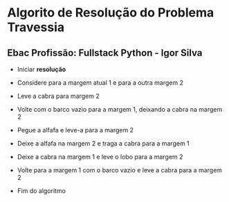 # Algorito de Resolução do Problema Travessia
## Ebac Profissão: Fullstack Python - Igor Silva

- Iniciar **resolução**

- Considere para a margem atual 1 e para a outra margem 2
- Leve a cabra para margem 2
- Volte com o barco vazio para a margem 1, deixando a cabra na margem 2
- Pegue a alfafa e leve-a para a margem 2
- Deixe a alfafa na margem 2 e traga a cabra para a margem 1
- Deixe a cabra na margem 1 e leve o lobo para a margem 2
- Volte para a margem 1 com o barco vazio e leve a cabra para a margem 2

- Fim do algoritmo